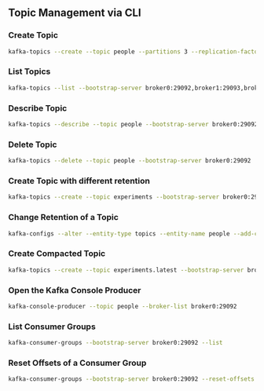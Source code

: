 ## Topic Management via CLI

### Create Topic

```bash
kafka-topics --create --topic people --partitions 3 --replication-factor 3 --bootstrap-server broker0:29092
```

### List Topics

```bash
kafka-topics --list --bootstrap-server broker0:29092,broker1:29093,broker2:29093
```

### Describe Topic

```bash
kafka-topics --describe --topic people --bootstrap-server broker0:29092
```


### Delete Topic

```bash
kafka-topics --delete --topic people --bootstrap-server broker0:29092
```

### Create Topic with different retention

```bash
kafka-topics --create --topic experiments --bootstrap-server broker0:29092 --config retention.ms=60000
```

### Change Retention of a Topic

```bash
kafka-configs --alter --entity-type topics --entity-name people --add-config retention.ms=60000 --bootstrap-server broker0:29092
```

### Create Compacted Topic

```bash
kafka-topics --create --topic experiments.latest --bootstrap-server broker0:29092 --config cleanup.policy=compact
```

### Open the Kafka Console Producer

```bash
kafka-console-producer --topic people --broker-list broker0:29092
```

### List Consumer Groups

```bash
kafka-consumer-groups --bootstrap-server broker0:29092 --list
```

### Reset Offsets of a Consumer Group

```bash
kafka-consumer-groups --bootstrap-server broker0:29092 --reset-offsets --to-offset 5 --group people.advanced.python.grp-0 --topic people.advanced.python:0
```